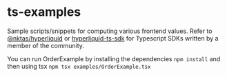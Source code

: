 # ts-examples

Sample scripts/snippets for computing various frontend values. Refer to [@nktas/hyperliquid](https://github.com/nktkas/hyperliquid) or [hyperliquid-ts-sdk](https://github.com/nomeida/hyperliquid) for Typescript SDKs written by a member of the community.

You can run OrderExample by installing the dependencies `npm install` and then using tsx `npm tsx examples/OrderExample.tsx`
